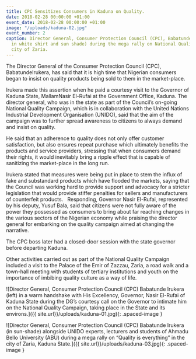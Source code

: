 ```yaml
---
title: CPC Sensitizes Consumers in Kaduna on Quality.
date: 2018-02-28 00:00:00 +01:00
event_date: 2018-02-28 00:00:00 +01:00
image: "/uploads/kaduna-02.jpg"
event_number: 2
caption: Director General, Consumer Protection Council (CPC), Babatunde Irukera (centre,
  in white shirt and sun shade) during the mega rally on National Quality, in the
  city of Zaria.
---
```


The Director General of the Consumer Protection Council (CPC),
BabatundeIrukera, has said that it is high time that Nigerian consumers
began to insist on quality products being sold to them in the market-place.

Irukera made this assertion when he paid a courtesy visit to the Governor of Kaduna State, MallamNasir El-Rufai at the Government Office, Kaduna. The director general, who was in the state as part of the Council’s on-going National Quality Campaign, which is in collaboration with the United Nations Industrial Development Organisation (UNIDO), said that the aim of the campaign was to further spread awareness to citizens to always demand and insist on quality.

He said that an adherence to quality does not only offer customer satisfaction, but also ensures repeat purchase which ultimately benefits the products and service providers, stressing that when consumers demand their rights, it would inevitably bring a ripple effect that is capable of sanitizing the market-place in the long run.

Irukera stated that measures were being put in place to stem the influx of fake and substandard products which have flooded the markets, saying that the Council was working hard to provide support and advocacy for a stricter legislation that would provide stiffer penalties for sellers and manufacturers of counterfeit products.
 
Responding, Governor Nasir El-Rufai, represented by his deputy, Yusuf Bala, said that citizens were not fully aware of the power they possessed as consumers to bring about far reaching changes in the various sectors of the Nigerian economy while praising the director general for embarking on the quality campaign aimed at changing the narrative.

The CPC boss later had a closed-door session with the state governor before departing Kaduna.

Other activities carried out as part of the National Quality Campaign included a visit to the Palace of the Emir of Zazzau, Zaria, a road walk and a town-hall meeting with students of tertiary institutions and youth on the importance of imbibing quality culture as a way of life.

!\[Director General, Consumer Protection Council (CPC) Babatunde Irukera (left) in a warm handshake with His Excellency, Governor, Nasir El-Rufai of Kaduna State during the DG’s courtesy call on the Governor to intimate him on the National Quality Campaign, taking place in the State and its environs.\]({{ site.url}}/uploads/kaduna-01.jpg){: .spaced-image }

!\[Director General, Consumer Protection Council (CPC) Babatunde Irukera (in sun-shade) alongside UNIDO experts, lecturers and students of Ahmadu Bello University (ABU) during a mega rally on “Quality is everything” in the city of Zaria, Kaduna State.\]({{ site.url}}/uploads/kaduna-03.jpg){: .spaced-image }